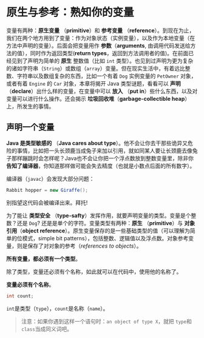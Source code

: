 # 原生与参考：熟知你的变量

变量有两种：**原生变量** （**primitive**）和 **参考变量** （**reference**）。到现在为止，我们在两个地方用到了变量：作为对象状态（实例变量），以及作为本地变量（在方法中声明的变量）。后面会把变量用作 **参数**（**arguments**, 由调用代码发送给方法的值），同时作为返回类型(**return types**，返回到方法调用者的值)。在前面已经见到了声明为简单的 **原生** 整数值（比如 `int` 类型）。也见到过声明为更为复杂的诸如字符串（`String`）或数组（`array`）变量。但在现实生活中，有着远比整数、字符串以及数组复杂的东西，比如一个有着 `Dog` 实例变量的 `PetOwner` 对象，或者有着 `Engine` 的 `Car` 对象，本章将揭开 Java 类型谜题，看看可以 **声明** （__declare__）出什么样的变量，在变量中可以 **放入** （**put in**）些什么东西，以及对变量可以进行什么操作。还会揭示 **垃圾回收堆**（**garbage-collectible heap**）上，所发生的事情。


## 声明一个变量

**Java 是类型敏感的** （**Java cares about type**）。他不会让你去干那些诡异又危险的事情，比如把一头长颈鹿当成兔子来加以引用，就如同某人要让长颈鹿去像兔子那样蹦跳时会怎样呢？Java也不会让你把一个浮点数放到整数变量里，除非你 **告知了编译器**，你知道那样做可能会失去精度（也就是小数点后面的所有数字）。

编译器（`javac`）会发现大部分问题：

```java
Rabbit hopper = new Giraffe();
```

别指望这代码会被编译出来。拜托!

为了能让 **类型安全** （**type-safty**）发挥作用，就要声明变量的类型。变量是个整数？还是 `Dog`? 还是是单个的字符。变量类型有两种：**原生** （**primitive**）与 **对象引用**（**object reference**）。原生变量保存的是一些基础类型的值（可以理解为简单的位模式，simple bit patterns），包括整数、逻辑值以及浮点数。对象参考变量，则是保存了对对象的参考（_references to objects_）。

__所有变量，都必须有一个类型__。

除了类型，变量还必须有个名称，如此就可以在代码中，使用他的名称了。

__变量必须有个名称__。

```java
int count;
```

`int`是类型（`type`），`count`是名称（`name`）。

> 注意：如果你遇到这样一个语句时：`an object of type X`，就把 `type`和`class`当成同义词吧。


